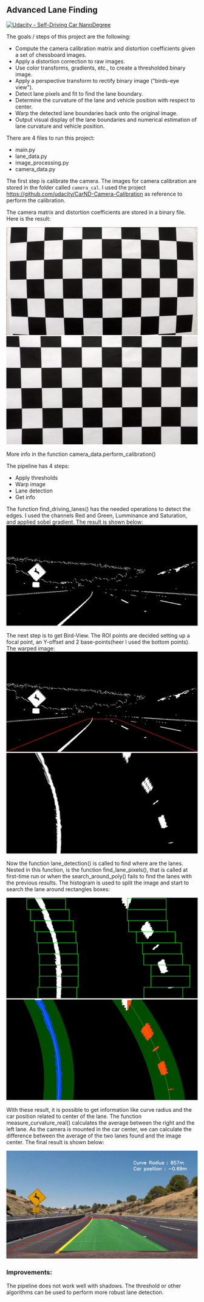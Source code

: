 ## Advanced Lane Finding
[![Udacity - Self-Driving Car NanoDegree](https://s3.amazonaws.com/udacity-sdc/github/shield-carnd.svg)](http://www.udacity.com/drive)

The goals / steps of this project are the following:

* Compute the camera calibration matrix and distortion coefficients given a set of chessboard images.
* Apply a distortion correction to raw images.
* Use color transforms, gradients, etc., to create a thresholded binary image.
* Apply a perspective transform to rectify binary image ("birds-eye view").
* Detect lane pixels and fit to find the lane boundary.
* Determine the curvature of the lane and vehicle position with respect to center.
* Warp the detected lane boundaries back onto the original image.
* Output visual display of the lane boundaries and numerical estimation of lane curvature and vehicle position.


There are 4 files to run this project:
* main.py
* lane_data.py
* image_processing.py
* camera_data.py

The first step is calibrate the camera. The images for camera calibration are stored in the folder called `camera_cal`. I used the project https://github.com/udacity/CarND-Camera-Calibration as reference to perform the calibration.

The camera matrix and distortion coefficients are stored in a binary file. 
Here is the result:

![Before Calibration](camera_cal/calibration1.jpg "Original") ![After Calibration](camera_cal/test_undist.jpg "Undistorted")

More info in the function camera_data.perform_calibration()


The pipeline has 4 steps:
* Apply thresholds
* Warp image
* Lane detection
* Get info

The function find_driving_lanes() has the needed operations to detect the edges. I used the channels Red and Green, Lumminance and Saturation, and applied sobel gradient.
The result is shown below:
![Edge detection](output_images/thresholds.jpg "Edgde detection")

The next step is to get Bird-View. The ROI points are decided setting up a focal point, an Y-offset and 2 base-points(heer I used the bottom points). The warped image:
![ROI Points](output_images/roi_shown.jpg "ROI Points") ![Bird-View](output_images/warped.jpg "Bird-View")


Now the function lane_detection() is called to find where are the lanes. Nested in this function, is the function find_lane_pixels(), that is called at first-time run or when the search_around_poly() fails to find the lanes with the previous results.
The histogram is used to split the image and start to search the lane around rectangles boxes:

![Rectangles](output_images/draw_rectangle.jpg "Rectangles area") ![polynomial fit](output_images/plot_fit.jpg "polynomial fit")

With these result, it is possible to get information like curve radius and the car position related to center of the lane. The function measure_curvature_real() calculates the average between the right and the left lane. As the camera is mounted in the car center, we can calculate the difference between the average of the two lanes found and the image center. The final result is shown below:

![final-result](output_images/final_result.jpg "Final Result Lane Detection")


### Improvements:
The pipeline does not work well with shadows. The threshold or other algorithms can be used to perform more robust lane detection.